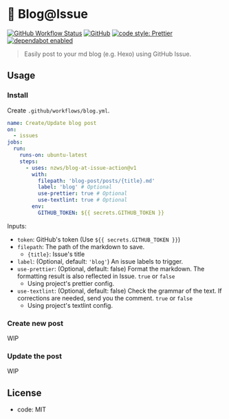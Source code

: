 # 📗 Blog@Issue

[![GitHub Workflow Status](https://img.shields.io/github/workflow/status/nzws/blog-at-issue-action/Node%20CI?style=for-the-badge)](https://github.com/nzws/blog-at-issue-action/actions)
[![GitHub](https://img.shields.io/github/license/nzws/blog-at-issue-action?style=for-the-badge)](#license)
[![code style: Prettier](https://img.shields.io/badge/code_style-prettier-ff69b4.svg?style=for-the-badge&logo=prettier)](https://prettier.io/)
[![dependabot enabled](https://img.shields.io/badge/dependabot-enabled-0366D6.svg?style=for-the-badge&logo=dependabot)](https://github.com/nzws/blog-at-issue-action/pulls?utf8=%E2%9C%93&q=is%3Apr+label%3Adependencies+)

> Easily post to your md blog (e.g. Hexo) using GitHub Issue.

## Usage

### Install

Create `.github/workflows/blog.yml`.

```yaml
name: Create/Update blog post
on:
  - issues
jobs:
  run:
    runs-on: ubuntu-latest
    steps:
      - uses: nzws/blog-at-issue-action@v1
        with:
          filepath: 'blog-post/posts/{title}.md'
          label: 'blog' # Optional
          use-prettier: true # Optional
          use-textlint: true # Optional
        env:
          GITHUB_TOKEN: ${{ secrets.GITHUB_TOKEN }}
```

Inputs:

- `token`: GitHub's token (Use `${{ secrets.GITHUB_TOKEN }}`)
- `filepath`: The path of the markdown to save.
  - `{title}`: Issue's title
- `label`: (Optional, default: `'blog'`) An issue labels to trigger.
- `use-prettier`: (Optional, default: false) Format the markdown. The formatting result is also reflected in Issue. `true` or `false`
  - Using project's prettier config.
- `use-textlint`: (Optional, default: false) Check the grammar of the text. If corrections are needed, send you the comment. `true` or `false`
  - Using project's textlint config.

### Create new post

WIP

### Update the post

WIP

## License

- code: MIT
